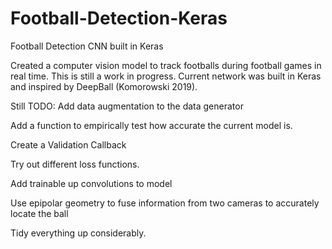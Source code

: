 # Football-Detection-Keras
Football Detection CNN built in Keras

Created a computer vision model to track footballs during football games in real time. This is still a work in progress. Current network was built in Keras and inspired by DeepBall (Komorowski 2019). 

Still TODO:
Add data augmentation to the data generator

Add a function to empirically test how accurate the current model is. 

Create a Validation Callback 

Try out different loss functions. 

Add trainable up convolutions to model

Use epipolar geometry to fuse information from two cameras to accurately locate the ball

Tidy everything up considerably. 
